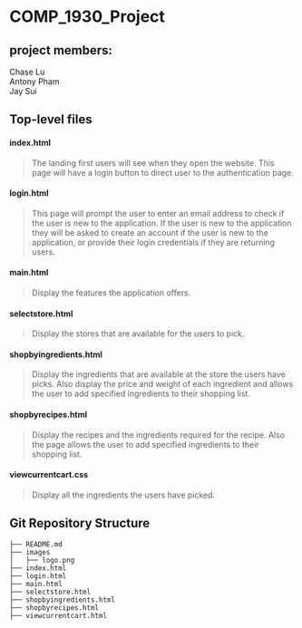 # COMP_1930_Project

## project members:
Chase Lu\
Antony Pham\
Jay Sui


## Top-level files
#### index.html
> The landing first users will see when they open the website. This page will have a login button to direct user to the authentication page.

#### login.html
> This page will prompt the user to enter an email address to check if the user is new to the application. If the user is new to the application they will be asked to create an account if the user is new to the application, or provide their login credentials if they are returning users.

#### main.html
> Display the features the application offers.

#### selectstore.html
> Display the stores that are available for the users to pick.

#### shopbyingredients.html
> Display the ingredients that are available at the store the users have picks. Also display the price and weight of each ingredient and allows the user to add specified ingredients to their shopping list.

#### shopbyrecipes.html
> Display the recipes and the ingredients required for the recipe. Also the page allows the user to add specified ingredients to their shopping list.

#### viewcurrentcart.css


> Display all the ingredients the users have picked.


## Git Repository Structure
```
├── README.md
├── images
│   ├── logo.png
├── index.html
├── login.html
├── main.html
├── selectstore.html
├── shopbyingredients.html
├── shopbyrecipes.html
├── viewcurrentcart.html
```
